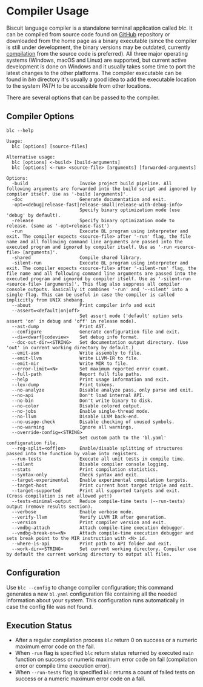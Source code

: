 # Compiler Usage

Biscuit language compiler is a standalone terminal application called *blc*.  It can be compiled from source code found on [GitHub](https://github.com/travisdoor/bl) repository or downloaded from the home page as a binary executable (since the compiler is still under development, the binary versions may be outdated, currently [compilation](/installation) from the source code is preferred). All three major operating systems (Windows, macOS and Linux) are supported, but current active development is done on Windows and it usually takes some time to port the latest changes to the other platforms. The compiler executable can be found in *bin* directory it's usually a good idea to add the executable location to the system *PATH* to be accessible from other locations.

There are several options that can be passed to the compiler.

## Compiler Options

```text
blc --help

Usage:
  blc [options] [source-files]

Alternative usage:
  blc [options] <-build> [build-arguments]
  blc [options] <-run> <source-file> [arguments] [forwarded-arguments]

Options:
  -build                   Invoke project build pipeline. All following arguments are forwarded into the build script and ignored by compiler itself. Use as '-build [arguments]'.
  -doc                     Generate documentation and exit.
  -opt=<debug|release-fast|release-small|release-with-debug-info>
                           Specify binary optimization mode (use 'debug' by default).
  -release                 Specify binary optimization mode to release. (same as '-opt=release-fast')
  -run                     Execute BL program using interpreter and exit. The compiler expects <source-file> after '-run' flag, the file name and all following command line arguments are passed into the executed program and ignored by compiler itself. Use as '-run <source-file> [arguments]'.
  -shared                  Compile shared library.
  -silent-run              Execute BL program using interpreter and exit. The compiler expects <source-file> after '-silent-run' flag, the file name and all following command line arguments are passed into the executed program and ignored by compiler itself. Use as '-silent-run <source-file> [arguments]'. This flag also suppress all compiler console outputs. Basically it combines '-run' and '--silent' into a single flag. This can be useful in case the compiler is called implicitly from UNIX shebang.
  --about                  Print compiler info and exit
  --assert=<default|on|off>
                           Set assert mode ('default' option sets assert 'on' in debug and 'off' in release mode).
  --ast-dump               Print AST.
  --configure              Generate configuration file and exit.
  --di=<dwarf|codeview>    Set debug info format.
  --doc-out-dir=<STRING>   Set documentation output directory. (Use 'out' in current working directory by default.)
  --emit-asm               Write assembly to file.
  --emit-llvm              Write LLVM-IR to file.
  --emit-mir               Write MIR to file.
  --error-limit=<N>        Set maximum reported error count.
  --full-path              Report full file paths.
  --help                   Print usage information and exit.
  --lex-dump               Print tokens.
  --no-analyze             Disable analyze pass, only parse and exit.
  --no-api                 Don't load internal API.
  --no-bin                 Don't write binary to disk.
  --no-color               Disable colored output.
  --no-jobs                Enable single-thread mode.
  --no-llvm                Disable LLVM back-end.
  --no-usage-check         Disable checking of unused symbols.
  --no-warning             Ignore all warnings.
  --override-config=<STRING>
                           Set custom path to the 'bl.yaml' configuration file.
  --reg-split=<off|on>     Enable/disable splitting of structures passed into the function by value into registers.
  --run-tests              Execute all unit tests in compile time.
  --silent                 Disable compiler console logging.
  --stats                  Print compilation statistics.
  --syntax-only            Check syntax and exit.
  --target-experimental    Enable experimental compilation targets.
  --target-host            Print current host target triple and exit.
  --target-supported       Print all supported targets and exit. (Cross compilation is not allowed yet!)
  --tests-minimal-output   Reduce compile-time tests (--run-tests) output (remove results section).
  --verbose                Enable verbose mode.
  --verify-llvm            Verify LLVM IR after generation.
  --version                Print compiler version and exit.
  --vmdbg-attach           Attach compile-time execution debugger.
  --vmdbg-break-on=<N>     Attach compile-time execution debugger and sets break point to the MIR instruction with <N> id.
  --where-is-api           Print path to API folder and exit.
  --work-dir=<STRING>      Set current working directory. Compiler use by default the current working directory to output all files.
```

## Configuration

Use `blc --config` to change compiler configuration; this command generates a new `bl.yaml` configuration file containing all the needed information about your system. This configuration runs automatically in case the config file was not found.

## Execution Status

- After a regular compilation process `blc` return 0 on success or a numeric maximum error code on the fail.
- When `-run` flag is specified `blc` return status returned by executed `main` function on success or numeric maximum error code on fail (compilation error or compile time execution error).
- When `--run-tests` flag is specified `blc` returns a count of failed tests on success or a numeric maximum error code on a fail.


